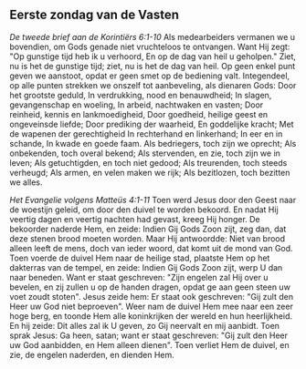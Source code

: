 ## Eerste zondag van de Vasten

*De tweede brief aan de Korintiërs 6:1-10*
Als medearbeiders vermanen we u bovendien, om Gods genade niet vruchteloos te ontvangen. Want Hij zegt: "Op gunstige tijd heb ik u verhoord, En op de dag van heil u geholpen." Ziet, nu is het de gunstige tijd; ziet, nu is het de dag van heil. Op geen enkel punt geven we aanstoot, opdat er geen smet op de bediening valt. Integendeel, op alle punten strekken we onszelf tot aanbeveling, als dienaren Gods: Door het grootste geduld, In verdrukking, nood en benauwdheid; In slagen, gevangenschap en woeling, In arbeid, nachtwaken en vasten; Door reinheid, kennis en lankmoedigheid, Door goedheid, heilige geest en ongeveinsde liefde; Door prediking der waarheid, En goddelijke kracht; Met de wapenen der gerechtigheid In rechterhand en linkerhand; In eer en in schande, In kwade en goede faam. Als bedriegers, toch zijn we oprecht; Als onbekenden, toch overal bekend; Als stervenden, en zie, toch zijn we in leven; Als getuchtigden, en toch niet gedood; Als treurenden, toch steeds verheugd; Als armen, en velen maken we rijk; Als bezitlozen, toch bezitten we alles. 

*Het Evangelie volgens Matteüs 4:1-11*
Toen werd Jesus door den Geest naar de woestijn geleid, om door den duivel te worden bekoord. En nadat Hij veertig dagen en veertig nachten had gevast, kreeg Hij honger. De bekoorder naderde Hem, en zeide: Indien Gij Gods Zoon zijt, zeg dan, dat deze stenen brood moeten worden. Maar Hij antwoordde: Niet van brood alleen leeft de mens, doch van ieder woord, dat komt uit de mond van God. Toen voerde de duivel Hem naar de heilige stad, plaatste Hem op het dakterras van de tempel, en zeide: Indien Gij Gods Zoon zijt, werp U dan naar beneden. Want er staat geschreven: "Zijn engelen zal Hij over u bevelen, en zij zullen u op de handen dragen, opdat ge aan geen steen uw voet zoudt stoten". Jesus zeide hem: Er staat ook geschreven: "Gij zult den Heer uw God niet beproeven". Weer nam de duivel Hem mee naar een zeer hoge berg, en toonde Hem alle koninkrijken der wereld en hun heerlijkheid. En hij zeide: Dit alles zal ik U geven, zo Gij neervalt en mij aanbidt. Toen sprak Jesus: Ga heen, satan; want er staat geschreven: "Gij zult den Heer uw God aanbidden, en Hem alleen dienen". Toen verliet Hem de duivel, en zie, de engelen naderden, en dienden Hem. 

